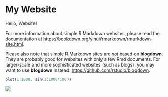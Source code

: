 My Website
================

Hello, Website\!

For more information about simple R Markdown websites, please read the
documentation at
<https://bookdown.org/yihui/rmarkdown/rmarkdown-site.html>.

Please also note that simple R Markdown sites are *not* based on
**blogdown**. They are probably good for websites with only a few Rmd
documents. For larger-scale and more sophisticated websites (such as
blogs), you may want to use **blogdown** instead:
<https://github.com/rstudio/blogdown>.

``` r
plot(1:1000, sin(1:1000*100))
```

![](index_files/figure-gfm/unnamed-chunk-1-1.png)<!-- -->
